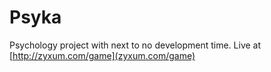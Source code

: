 # Psyka
Psychology project with next to no development time.
Live at [http://zyxum.com/game](zyxum.com/game)
